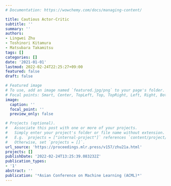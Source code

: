 ```yaml
---
# Documentation: https://wowchemy.com/docs/managing-content/

title: Cautious Actor-Critic
subtitle: ''
summary: ''
authors:
- Lingwei Zhu
- Toshinori Kitamura
- Matsubara Takamitsu
tags: []
categories: []
date: '2021-01-01'
lastmod: 2022-02-24T22:25:27+09:00
featured: false
draft: false

# Featured image
# To use, add an image named `featured.jpg/png` to your page's folder.
# Focal points: Smart, Center, TopLeft, Top, TopRight, Left, Right, BottomLeft, Bottom, BottomRight.
image:
  caption: ''
  focal_point: ''
  preview_only: false

# Projects (optional).
#   Associate this post with one or more of your projects.
#   Simply enter your project's folder or file name without extension.
#   E.g. `projects = ["internal-project"]` references `content/project/deep-learning/index.md`.
#   Otherwise, set `projects = []`.
url_source: 'https://proceedings.mlr.press/v157/zhu21a.html'
projects: []
publishDate: '2022-02-24T13:25:39.083232Z'
publication_types:
- '1'
abstract: ''
publication: '*Asian Conference on Machine Learning (ACML)*'
---
```

